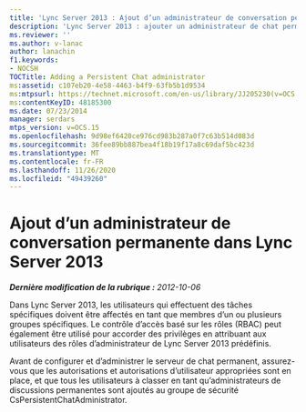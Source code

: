 ```yaml
---
title: 'Lync Server 2013 : Ajout d’un administrateur de conversation permanente'
description: 'Lync Server 2013 : ajouter un administrateur de chat permanent.'
ms.reviewer: ''
ms.author: v-lanac
author: lanachin
f1.keywords:
- NOCSH
TOCTitle: Adding a Persistent Chat administrator
ms:assetid: c107eb20-4e58-4463-b4f9-63fb5b1d9534
ms:mtpsurl: https://technet.microsoft.com/en-us/library/JJ205230(v=OCS.15)
ms:contentKeyID: 48185300
ms.date: 07/23/2014
manager: serdars
mtps_version: v=OCS.15
ms.openlocfilehash: 9d98ef6420ce976cd983b287a0f7c63b514d083d
ms.sourcegitcommit: 36fee89bb887bea4f18b19f17a8c69daf5bc423d
ms.translationtype: MT
ms.contentlocale: fr-FR
ms.lasthandoff: 11/26/2020
ms.locfileid: "49439260"
---
```

# <a name="adding-a-persistent-chat-administrator-in-lync-server-2013"></a>Ajout d’un administrateur de conversation permanente dans Lync Server 2013

<div data-xmlns="http://www.w3.org/1999/xhtml">

<div class="topic" data-xmlns="http://www.w3.org/1999/xhtml" data-msxsl="urn:schemas-microsoft-com:xslt" data-cs="https://msdn.microsoft.com/">

<div data-asp="https://msdn2.microsoft.com/asp">



</div>

<div id="mainSection">

<div id="mainBody">

<span> </span>

_**Dernière modification de la rubrique :** 2012-10-06_

Dans Lync Server 2013, les utilisateurs qui effectuent des tâches spécifiques doivent être affectés en tant que membres d’un ou plusieurs groupes spécifiques. Le contrôle d’accès basé sur les rôles (RBAC) peut également être utilisé pour accorder des privilèges en attribuant aux utilisateurs des rôles d’administrateur de Lync Server 2013 prédéfinis.

Avant de configurer et d’administrer le serveur de chat permanent, assurez-vous que les autorisations et autorisations d’utilisateur appropriées sont en place, et que tous les utilisateurs à classer en tant qu’administrateurs de discussions permanentes sont ajoutés au groupe de sécurité CsPersistentChatAdministrator.

</div>

<span> </span>

</div>

</div>

</div>


